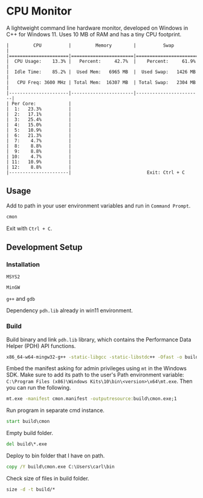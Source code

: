 # CPU Monitor

A lightweight command line hardware monitor, developed on Windows in C++ for Windows 11.
Uses 10 MB of RAM and has a tiny CPU footprint.

```plaintext
|         CPU          |         Memory        |          Swap          |
|======================|=======================|========================|
|  CPU Usage:    13.3% |   Percent:     42.7%  |    Percent:     61.9%  |
|  Idle Time:    85.2% |  Used Mem:   6965 MB  |  Used Swap:   1426 MB  |
|   CPU Freq: 3600 MHz | Total Mem:  16307 MB  | Total Swap:   2304 MB  |
|----------------------|-----------------------|------------------------|
| Per Core:            |
|  1:   23.3%          |
|  2:   17.1%          |
|  3:   25.4%          |
|  4:   15.0%          |
|  5:   10.9%          |
|  6:   21.3%          |
|  7:    4.7%          |
|  8:    8.8%          |
|  9:    8.8%          |
| 10:    4.7%          |
| 11:   10.9%          |
| 12:    8.8%          |
|----------------------|                            Exit: Ctrl + C
```

## Usage

Add to path in your user environment variables and run in `Command Prompt`.

```cmd
cmon
```

Exit with `Ctrl + C`.

## Development Setup

### Installation

`MSYS2`

`MinGW`

`g++` and `gdb`

Dependency `pdh.lib` already in win11 environment.

### Build

Build binary and link `pdh.lib` library, which contains the Performance Data Helper
(PDH) API functions.

```cmd
x86_64-w64-mingw32-g++ -static-libgcc -static-libstdc++ -Ofast -o build/cmon.exe cmon.cpp -lpdh
```

Embed the manifest asking for admin privileges using `mt` in the Windows SDK. Make sure
to add its path to the user's Path environment variable:
`C:\Program Files (x86)\Windows Kits\10\bin\<version>\x64\mt.exe`. Then you can run the
following.

```cmd
mt.exe -manifest cmon.manifest -outputresource:build\cmon.exe;1
```

Run program in separate cmd instance.

```cmd
start build\cmon
```

Empty build folder.

```cmd
del build\*.exe
```

Deploy to bin folder that I have on path.

```cmd
copy /Y build\cmon.exe C:\Users\carl\bin
```

Check size of files in build folder.

```cmd
size -d -t build/*
```
